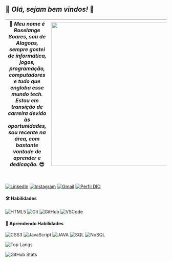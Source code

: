 ## 🤗 *Olá, sejam bem vindos!* 👋

🚀 *Meu nome é Roselange Soares, sou de Alagoas, sempre gostei de informática, jogos, programação, computadores e tudo que engloba esse mundo tech. Estou em transição de carreira devido às oportunidades, sou recente na área, com bastante vontade de aprender e dedicação.* 😎 | <img src="https://github.com/RoselangeSoares/RoselangeSoares/assets/144400615/0a3eb310-d520-4062-a70d-12e4397633da" width="450px" />|
| -------- | -------- |


<br/>

[![LinkedIn](https://img.shields.io/badge/LinkedIn-0077B5?style=flat&logo=linkedin&logoColor=white)](https://www.linkedin.com/in/roselange-soares/)
[![Instagram](https://img.shields.io/badge/Instagram-E4405F?style=flat&logo=instagram&logoColor=white)](https://www.instagram.com/roselange_soares/)
[![Gmail](https://img.shields.io/badge/Gmail-4682B4?style=flat&logo=gmail&logoColor=white)](mailto:roselange_boll@hotmail.com)
[![Perfil DIO](https://img.shields.io/badge/-%20DIO-000?style=flat)](https://web.dio.me/users/roselange_boll?tab=skills)

#### 🛠 Habilidades
![HTML5](https://img.shields.io/badge/HTML5-%23323330?style=flat&logo=html5&logoColor=white)
![Git](https://img.shields.io/badge/git-%23F05033.svg?style=flat&logo=git&logoColor=white)
![GitHub](https://img.shields.io/badge/GitHub-100000?style=flat&logo=github&logoColor=white)
![VSCode](https://img.shields.io/badge/VSCode-0078D4?style=flat&logo=visual%20studio%20code&logoColor=white)

#### 🧠 Aprendendo Habilidades
![CSS3](https://img.shields.io/badge/CSS3-1572B6?style=flat&logo=css3&logoColor=white)
![JavaScript](https://img.shields.io/badge/JavaScript-%23F05033?style=flat&logo=javascript&logoColor=F7DF1E)
![JAVA](https://img.shields.io/badge/Java-%23323330?style=flat&logo=openjdk&logoColor=white)
![SQL](https://custom-icon-badges.herokuapp.com/badge/SQL-025E8C.svg?logo=database&logoColor=white)
![NoSQL](https://custom-icon-badges.herokuapp.com/badge/NoSQL-00BFFF.svg?logo=database&logoColor=white)

![Top Langs](https://github-readme-stats-git-masterrstaa-rickstaa.vercel.app/api/top-langs/?username=RoselangeSoares&layout=compact&bg_color=1E90FF&border_color=B22222&title_color=100000&text_color=FFF)


![GitHub Stats](https://github-readme-stats.vercel.app/api?username=RoselangeSoares&theme=dracula&bg_color=1E90FF&border_color=B22222&show_icons=true&icon_color=100000&title_color=100000&text_color=FFF)





